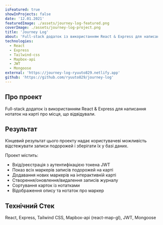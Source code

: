 ```yaml
---
isFeatured: true
showInProjects: false
date: '12.01.2021'
featuredImage: ./assets/journey-log-featured.png
coverImage: ./assets/journey-log-project.png
title: 'Journey Log'
about: 'Full-stack додаток із використанням React & Express для написання нотаток на карті про місця, що відвідували.'
technologies:
  - React
  - Express
  - Tailwind-css
  - Mapbox-api
  - JWT
  - Mongoose
external: 'https://journey-log-ryuuto829.netlify.app'
github: 'https://github.com/ryuuto829/journey-log'
---
```


## Про проект

Full-stack додаток із використанням React & Express для написання нотаток на карті про місця, що відвідували.

## Результат

Кінцевий результат цього проекту надає користувачеві можливість відстежувати записи подорожей і зберігати їх у базі даних.

Проект містить:

- Вхід/реєстрація з аутентифікацією токена JWT
- Показ всіх маркерів записів подорожей на карті
- Додавання нових маркерів на інтерактивній карті
- Створення/оновлення/видалення записів журналу
- Сортування карток із нотатками
- Відображення опису та нотаток про маркер

## Технічний Стек

React, Express, Tailwind CSS, Mapbox-api (react-map-gl), JWT, Mongoose
